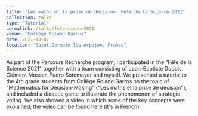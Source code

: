 ```yaml
---
title: "Les maths et la prise de décision: Fête de la Science 2021"
collection: talks
type: "Tutorial"
permalink: /talks/fetescience2021
venue: "Collège Roland Garros"
date: 2021-10-07
location: "Saint-Germain-lès-Arpajon, France"
---
```


As part of the Parcours Recherche program, I participated in the "Fête de la Science 2021" together with a team consisting of Jean-Baptiste Dubois, Clément Mosser, Pedro Sotomayor and myself. We presented a tutorial to the 4th grade students from Collège Roland Garros on the topic of "Mathematics for Decision-Making" ("Les maths et la prise de décision"), and included a didactic game to illustrate the phenomenon of strategic voting. We also showed a video in which some of the key concepts were explained; the video can be found [here](https://le-village-des-sciences-paris-saclay.fr/des-apprentis-chercheurs-racontent-lintelligence-artificielle-les-maths-et-la-prise-de-decision/) (it's in French).